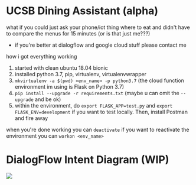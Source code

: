 # UCSB Dining Assistant (alpha)
what if you could just ask your phone/iot thing where to eat and didn't have to compare the menus for 15 minutes (or is that just me???)
- if you're better at dialogflow and google cloud stuff please contact me

how i got everything working
1. started with clean ubuntu 18.04 bionic
2. installed python 3.7, pip, virtualenv, virtualenvwrapper
3. ```mkvirtualenv -a $(pwd) <env_name> -p python3.7``` (the cloud function environment im using is Flask on Python 3.7)
4. ```pip install --upgrade -r requirements.txt``` (maybe u can omit the ```--upgrade``` and be ok)
5. within the environment, do ```export FLASK_APP=test.py``` and ```export FLASK_ENV=development``` if you want to test locally. Then, install Postman and fire away

when you're done working you can ```deactivate```
if you want to reactivate the environment you can ```workon <env_name>```

# DialogFlow Intent Diagram (WIP)
![](https://docs.google.com/drawings/d/e/2PACX-1vTviOrDJjXIpIJMNTu0EwzUuZTDcktKyzeMU3uwPekKSnpcMCXgnUmxq3ATpGJOW6YO0jJC3eMRWIah/pub?w=1440&h=1080)

